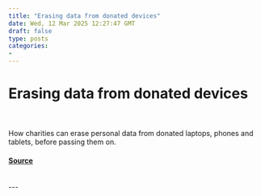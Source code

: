 ```yaml
---
title: "Erasing data from donated devices"
date: Wed, 12 Mar 2025 12:27:47 GMT
draft: false
type: posts
categories: 
- 
---
```

# Erasing data from donated devices

<br/>

<br/>
How charities can erase personal data from donated laptops, phones and tablets, before passing them on.

#### [Source](https://www.ncsc.gov.uk/blog-post/erasing-data-from-donated-devices)

<br/>
---
